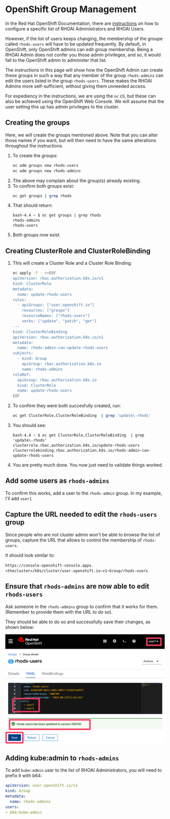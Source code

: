 # OpenShift Group Management

In the Red Hat OpenShift Documentation, there are [instructions](https://access.redhat.com/documentation/en-us/red_hat_openshift_data_science/1/html/managing_users_and_user_resources/defining-openshift-data-science-admin-and-user-groups_user-mgmt) on how to configure a specific list of RHOAI Administrators and RHOAI Users.

However, if the list of users keeps changing, the membership of the groupe called `rhods-users` will have to be updated frequently. By default, in OpenShift, only OpenShift admins can edit group membership. Being a RHOAI Admin does not confer you those admin privileges, and so, it would fall to the OpenShift admin to administer that list.

The instructions in this page will show how the OpenShift Admin can create these groups in such a way that any member of the group `rhods-admins` can edit the users listed in the group `rhods-users`.
These makes the RHOAI Admins more self-sufficient, without giving them unneeded access.

For expediency in the instructions, we are using the `oc` cli, but these can also be achieved using the OpenShift Web Console. We will assume that the user setting this up has admin privileges to the cluster.

## Creating the groups

Here, we will create the groups mentioned above. Note that you can alter those names if you want, but will then need to have the same alterations throughout the instructions.

1. To create the groups:
    ```bash
    oc adm groups new rhods-users
    oc adm groups new rhods-admins
    ```
1. The above may complain about the group(s) already existing.
1. To confirm both groups exist:
    ```bash
    oc get groups | grep rhods
    ```
1. That should return:
    ```log
    bash-4.4 ~ $ oc get groups | grep rhods
    rhods-admins
    rhods-users
    ```
1. Both groups now exist

## Creating ClusterRole and ClusterRoleBinding

1. This will create a Cluster Role and a Cluster Role Binding:
    ```bash
    oc apply -f - <<EOF
    apiVersion: rbac.authorization.k8s.io/v1
    kind: ClusterRole
    metadata:
      name: update-rhods-users
    rules:
      - apiGroups: ["user.openshift.io"]
        resources: ["groups"]
        resourceNames: ["rhods-users"]
        verbs: ["update", "patch", "get"]
    ---
    kind: ClusterRoleBinding
    apiVersion: rbac.authorization.k8s.io/v1
    metadata:
      name: rhods-admin-can-update-rhods-users
    subjects:
      - kind: Group
        apiGroup: rbac.authorization.k8s.io
        name: rhods-admins
    roleRef:
      apiGroup: rbac.authorization.k8s.io
      kind: ClusterRole
      name: update-rhods-users
    EOF
    ```
1. To confirm they were both succesfully created, run:
    ```bash
    oc get ClusterRole,ClusterRoleBinding  | grep 'update\-rhods'
    ```
1. You should see:
    ```log
    bash-4.4 ~ $ oc get ClusterRole,ClusterRoleBinding  | grep 'update\-rhods'
    clusterrole.rbac.authorization.k8s.io/update-rhods-users
    clusterrolebinding.rbac.authorization.k8s.io/rhods-admin-can-update-rhods-users
    ```
1. You are pretty much done. You now just need to validate things worked.

## Add some users as `rhods-admins`

To confirm this works, add a user to the `rhods-admin` group. In my example, I'll add `user1`

## Capture the URL needed to edit the `rhods-users` group

Since people who are not cluster admin won't be able to browse the list of groups, capture the URL that allows to control the membership of `rhods-users`.

It should look similar to:

`https://console-openshift-console.apps.<thecluster>/k8s/cluster/user.openshift.io~v1~Group/rhods-users`

## Ensure that `rhods-admins` are now able to edit `rhods-users`

Ask someone in the `rhods-admins` group to confirm that it works for them. (Remember to provide them with the URL to do so).

They should be able to do so and successfully save their changes, as shown below:

![](img/update.rhods-users.png)

## Adding kube:admin to `rhods-admins`

To add `kube:admin` user to the list of RHOAI Administrators, you will need to prefix it with b64:

```yaml
apiVersion: user.openshift.io/v1
kind: Group
metadata:
  name: rhods-admins
users:
- b64:kube:admin
```